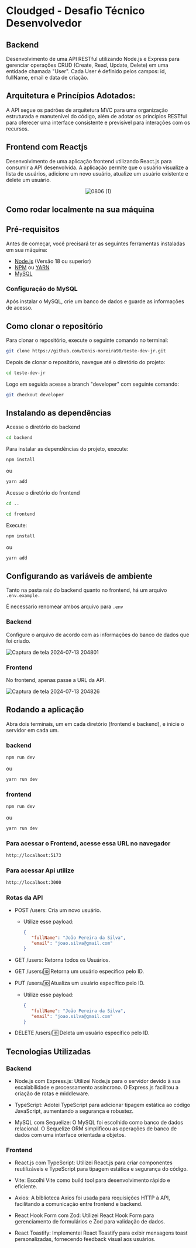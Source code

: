 

# Cloudged - Desafio Técnico Desenvolvedor

## Backend
Desenvolvimento de uma API RESTful utilizando Node.js e Express para gerenciar operações CRUD (Create, Read, Update, Delete) em uma entidade chamada "User". Cada User é definido pelos campos: id, fullName, email e data de criação.

## Arquitetura e Princípios Adotados:
A API segue os padrões de arquitetura MVC para uma organização estruturada e manutenível do código, além de adotar os princípios RESTful para oferecer uma interface consistente e previsível para interações com os recursos.

## Frontend com Reactjs
Desenvolvimento de uma aplicação frontend utilizando React.js para consumir a API desenvolvida. A aplicação permite que o usuário visualize a lista de usuários, adicione um novo usuário, atualize um usuário existente e delete um usuário.

<div align="center">
   
![0806 (1)](https://github.com/user-attachments/assets/949e2c2a-f1f1-432c-983c-9076260198c8)

</div>



## Como rodar localmente na sua máquina

## Pré-requisitos

Antes de começar, você precisará ter as seguintes ferramentas instaladas em sua máquina:

-  [Node.js](https://nodejs.org/en/download/) (Versão 18 ou superior)
-  [NPM](https://www.npmjs.com/get-npm) ou [YARN](https://yarnpkg.com/getting-started/install)
-  [MySQL](https://dev.mysql.com/downloads/mysql/)

### Configuração do MySQL

Após instalar o MySQL, crie um banco de dados e guarde as informações de acesso.

## Como clonar o repositório

Para clonar o repositório, execute o seguinte comando no terminal:

```bash
git clone https://github.com/Denis-moreira98/teste-dev-jr.git
```

Depois de clonar o repositório, navegue até o diretório do projeto:

```bash
cd teste-dev-jr
```

Logo em seguida acesse a branch "developer" com seguinte comando:

```bash
git checkout developer
```

## Instalando as dependências </br>

Acesse o diretório do backend

```bash
cd backend
```

Para instalar as dependências do projeto, execute:

```bash
npm install
```

ou

```bash
yarn add
```

Acesse o diretório do frontend

```bash
cd ..
```

```bash
cd frontend
```

Execute:

```bash
npm install
```

ou

```bash
yarn add
```

## Configurando as variáveis de ambiente

Tanto na pasta raiz do backend quanto no frontend, há um arquivo `.env.example.`

É necessario renomear ambos arquivo para `.env`

### Backend

Configure o arquivo de acordo com as informações do banco de dados que foi criado.

![Captura de tela 2024-07-13 204801](https://github.com/user-attachments/assets/621810dc-c229-4b14-8241-ac6a2a301d3d)

### Frontend

No frontend, apenas passe a URL da API.

![Captura de tela 2024-07-13 204826](https://github.com/user-attachments/assets/8c6da94f-bf99-4b08-be57-116e920d4fbb)

## Rodando a aplicação

Abra dois terminais, um em cada diretório (frontend e backend), e inicie o servidor em cada um.

### backend

```bash
npm run dev
```

ou

```bash
yarn run dev
```

### frontend

```bash
npm run dev
```

ou

```bash
yarn run dev
```

### Para acessar o Frontend, acesse essa URL no navegador

```bash
http://localhost:5173
```

### Para acessar Api utilize

```bash
http://localhost:3000
```

### Rotas da API

-  POST /users: Cria um novo usuário. </br>

   -  Utilize esse payload: </br>

      ```json
      {
         "fullName": "João Pereira da Silva",
         "email": "joao.silva@gmail.com"
      }
      ```

-  GET /users: Retorna todos os Usuários.
-  GET /users/:id: Retorna um usuário específico pelo ID.
-  PUT /users/:id: Atualiza um usuário específico pelo ID. </br>
   -  Utilize esse payload: </br>
      ```json
      {
         "fullName": "João Pereira da Silva",
         "email": "joao.silva@gmail.com"
      }
      ```
-  DELETE /users/:id: Deleta um usuário específico pelo ID.

## Tecnologias Utilizadas

### Backend

-  Node.js com Express.js: Utilizei Node.js para o servidor devido à sua escalabilidade e processamento assíncrono. O Express.js facilitou a criação de rotas e middleware.

-  TypeScript: Adotei TypeScript para adicionar tipagem estática ao código JavaScript, aumentando a segurança e robustez.

-  MySQL com Sequelize: O MySQL foi escolhido como banco de dados relacional. O Sequelize ORM simplificou as operações de banco de dados com uma interface orientada a objetos.

### Frontend

-  React.js com TypeScript: Utilizei React.js para criar componentes reutilizáveis e TypeScript para tipagem estática e segurança do código.

-  Vite: Escolhi Vite como build tool para desenvolvimento rápido e eficiente.

-  Axios: A biblioteca Axios foi usada para requisições HTTP à API, facilitando a comunicação entre frontend e backend.

-  React Hook Form com Zod: Utilizei React Hook Form para gerenciamento de formulários e Zod para validação de dados.

-  React Toastify: Implementei React Toastify para exibir mensagens toast personalizadas, fornecendo feedback visual aos usuários.
